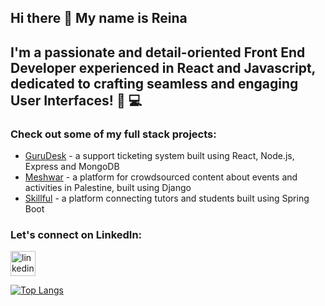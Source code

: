 ## Hi there 👋 My name is Reina

## I'm a passionate and detail-oriented Front End Developer experienced in React and Javascript, dedicated to crafting seamless and engaging User Interfaces! 🧙 💻

### Check out some of my full stack projects: 
- [GuruDesk](https://github.com/reinahandal/GuruDesk) - a support ticketing system built using React, Node.js, Express and MongoDB
- [Meshwar](https://github.com/reinahandal/meshwar) - a platform for crowdsourced content about events and activities in Palestine, built using Django
- [Skillful](https://github.com/reinahandal/skillful_project) - a platform connecting tutors and students built using Spring Boot


### Let's connect on LinkedIn:
[<img src='https://cdn.jsdelivr.net/npm/simple-icons@3.0.1/icons/linkedin.svg' alt='linkedin' height='40'>](https://www.linkedin.com/in/reina-handal/)  

[![Top Langs](https://github-readme-stats.vercel.app/api/top-langs/?username=reinahandal)](https://github.com/anuraghazra/github-readme-stats)
